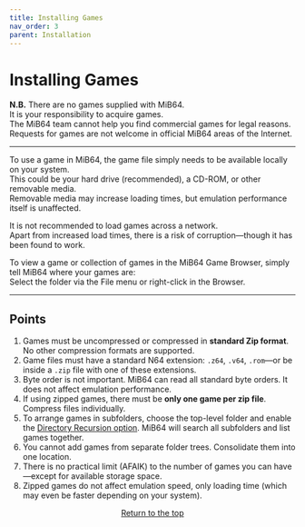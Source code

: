 ```yaml
---
title: Installing Games
nav_order: 3
parent: Installation
---
```


# Installing Games

**N.B.** There are no games supplied with MiB64.  
It is your responsibility to acquire games.  
The MiB64 team cannot help you find commercial games for legal reasons.  
Requests for games are not welcome in official MiB64 areas of the Internet.

---

To use a game in MiB64, the game file simply needs to be available locally on your system.  
This could be your hard drive (recommended), a CD-ROM, or other removable media.  
Removable media may increase loading times, but emulation performance itself is unaffected.

It is not recommended to load games across a network.  
Apart from increased load times, there is a risk of corruption—though it has been found to work.

To view a game or collection of games in the MiB64 Game Browser, simply tell MiB64 where your games are:  
Select the folder via the File menu or right-click in the Browser.

---

## Points

1. Games must be uncompressed or compressed in **standard Zip format**. No other compression formats are supported.
2. Game files must have a standard N64 extension: `.z64`, `.v64`, `.rom`—or be inside a `.zip` file with one of these extensions.
3. Byte order is not important. MiB64 can read all standard byte orders. It does not affect emulation performance.
4. If using zipped games, there must be **only one game per zip file**. Compress files individually.
5. To arrange games in subfolders, choose the top-level folder and enable the [Directory Recursion option](app_rom_selection#Enable_Recursion). MiB64 will search all subfolders and list games together.
6. You cannot add games from separate folder trees. Consolidate them into one location.
7. There is no practical limit (AFAIK) to the number of games you can have—except for available storage space.
8. Zipped games do not affect emulation speed, only loading time (which may even be faster depending on your system).

<p style="text-align:center"><a href="#">Return to the top</a></p>

<!-- ClauseEcho: Installing Games Protocol Complete -->
